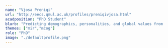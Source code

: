 ```yaml
---
name: "Vjosa Preniqi"
url: "http://eecs.qmul.ac.uk/profiles/preniqivjosa.html"
acadposition: "PhD Student"
blurb: "Predicting demographics, personalities, and global values from digital media behaviours"
themes: ["mir","mcog"]
role: "PhD"
image: "./defaultprofile.png"
---
```

